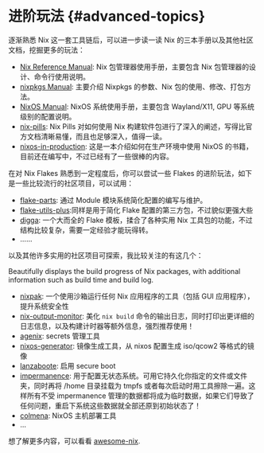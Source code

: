 # 进阶玩法 {#advanced-topics}

逐渐熟悉 Nix 这一套工具链后，可以进一步读一读 Nix 的三本手册以及其他社区文档，挖掘更多的玩法：

- [Nix Reference Manual](https://nixos.org/manual/nix/stable/package-management/profiles.html): Nix 包管理器使用手册，主要包含 Nix 包管理器的设计、命令行使用说明。
- [nixpkgs Manual](https://nixos.org/manual/nixpkgs/unstable/): 主要介绍 Nixpkgs 的参数、Nix 包的使用、修改、打包方法。
- [NixOS Manual](https://nixos.org/manual/nixos/unstable/): NixOS 系统使用手册，主要包含 Wayland/X11, GPU 等系统级别的配置说明。
- [nix-pills](https://nixos.org/guides/nix-pills): Nix Pills 对如何使用 Nix 构建软件包进行了深入的阐述，写得比官方文档清晰易懂，而且也足够深入，值得一读。
- [nixos-in-production](https://github.com/Gabriella439/nixos-in-production): 这是一本介绍如何在生产环境中使用 NixOS 的书籍，目前还在编写中，不过已经有了一些很棒的内容。

在对 Nix Flakes 熟悉到一定程度后，你可以尝试一些 Flakes 的进阶玩法，如下是一些比较流行的社区项目，可以试用：

- [flake-parts](https://github.com/hercules-ci/flake-parts): 通过 Module 模块系统简化配置的编写与维护。
- [flake-utils-plus](https://github.com/gytis-ivaskevicius/flake-utils-plus):同样是用于简化 Flake 配置的第三方包，不过貌似更强大些
- [digga][digga]: 一个大而全的 Flake 模板，揉合了各种实用 Nix 工具包的功能，不过结构比较复杂，需要一定经验才能玩得转。
- ......

以及其他许多实用的社区项目可探索，我比较关注的有这几个：

Beautifully displays the build progress of Nix packages, with additional information such as build time and build log.

- [nixpak](https://github.com/nixpak/nixpak): 一个使用沙箱运行任何 Nix 应用程序的工具（包括 GUI 应用程序），提升系统安全性
- [nix-output-monitor](https://github.com/maralorn/nix-output-monitor): 美化 `nix build` 命令的输出日志，同时打印出更详细的日志信息，以及构建计时器等额外信息，强烈推荐使用！
- [agenix](https://github.com/ryantm/agenix): secrets 管理工具
- [nixos-generator](https://github.com/nix-community/nixos-generators): 镜像生成工具，从 nixos 配置生成 iso/qcow2 等格式的镜像
- [lanzaboote](https://github.com/nix-community/lanzaboote): 启用 secure boot
- [impermanence](https://github.com/nix-community/impermanence): 用于配置无状态系统。可用它持久化你指定的文件或文件夹，同时再将 /home 目录挂载为 tmpfs 或者每次启动时用工具擦除一遍。这样所有不受 impermanence 管理的数据都将成为临时数据，如果它们导致了任何问题，重启下系统这些数据就全部还原到初始状态了！
- [colmena](https://github.com/zhaofengli/colmena): NixOS 主机部署工具
- ...

想了解更多内容，可以看看 [awesome-nix](https://github.com/nix-community/).

[digga]: https://github.com/divnix/digga
